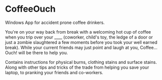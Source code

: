 CoffeeOuch
==========

 Windows App for accident prone coffee drinkers.


You're on your way back from break with a welcoming hot cup of coffee when you trip over your ____ (coworker,  child's toy, the ledge of a door or just a zombie slaughtered a few moments before you took your well earned break). While your current friends may just point and laugh at you, Coffee… Ouch! will be there to help you.

Contains instructions for physical burns, clothing stains and surface stains. Along with other tips and tricks of the trade from helping you save your laptop, to pranking your friends and co-workers.
